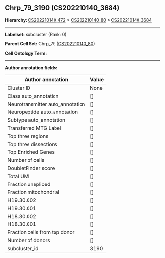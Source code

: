 ## Chrp_79_3190 (CS202210140_3684)
<b>Hierarchy: </b>
[CS202210140_472](https://purl.brain-bican.org/taxonomy/CS202210140#CS202210140_472) >
[CS202210140_80](https://purl.brain-bican.org/taxonomy/CS202210140#CS202210140_80) >
[CS202210140_3684](https://purl.brain-bican.org/taxonomy/CS202210140#CS202210140_3684)

---


**Labelset:** subcluster (Rank: 0)

**Parent Cell Set:** Chrp_79 ([CS202210140_80](https://purl.brain-bican.org/taxonomy/CS202210140#CS202210140_80))



**Cell Ontology Term:** 

[MARKER GENES.]: #


---

[TRANSFERRED ANNOTATIONS.]: #


[AUTHOR ANNOTATION FIELDS.]: #


**Author annotation fields:**

| Author annotation | Value |
|-------------------|-------|
|Cluster ID|None|
|Class auto_annotation|[]|
|Neurotransmitter auto_annotation|[]|
|Neuropeptide auto_annotation|[]|
|Subtype auto_annotation|[]|
|Transferred MTG Label|[]|
|Top three regions|[]|
|Top three dissections|[]|
|Top Enriched Genes|[]|
|Number of cells|[]|
|DoubletFinder score|[]|
|Total UMI|[]|
|Fraction unspliced|[]|
|Fraction mitochondrial|[]|
|H19.30.002|[]|
|H19.30.001|[]|
|H18.30.002|[]|
|H18.30.001|[]|
|Fraction cells from top donor|[]|
|Number of donors|[]|
|subcluster_id|3190|
